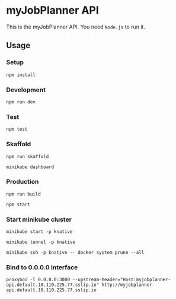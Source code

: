 # myJobPlanner API

This is the myJobPlanner API. You need `Node.js` to run it.

## Usage

### Setup

`npm install`

### Development

`npm run dev`

### Test

`npm test`

### Skaffold

`npm run skaffold`

`minikube dashboard`


### Production

    npm run build

    npm start

### Start minikube cluster

    minikube start -p knative

    minikube tunnel -p knative

    minikube ssh -p knative -- docker system prune --all

### Bind to 0.0.0.0 interface

    proxyboi -l 0.0.0.0:3000 --upstream-header="Host:myjobplanner-api.default.10.110.225.77.sslip.io" http://myjobplanner-api.default.10.110.225.77.sslip.io